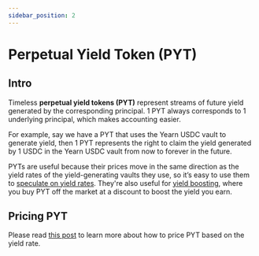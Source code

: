 ```yaml
---
sidebar_position: 2
---
```


# Perpetual Yield Token (PYT)

## Intro

Timeless **perpetual yield tokens (PYT)** represent streams of future yield generated by the corresponding principal. 1 PYT always corresponds to 1 underlying principal, which makes accounting easier.

For example, say we have a PYT that uses the Yearn USDC vault to generate yield, then 1 PYT represents the right to claim the yield generated by 1 USDC in the Yearn USDC vault from now to forever in the future.

PYTs are useful because their prices move in the same direction as the yield rates of the yield-generating vaults they use, so it’s easy to use them to [speculate on yield rates](concepts/yield-speculation). They're also useful for [yield boosting](concepts/yield-boosting), where you buy PYT off the market at a discount to boost the yield you earn.

## Pricing PYT

Please read [this post](https://blog.timelessfi.com/posts/pyt-pricing/) to learn more about how to price PYT based on the yield rate.
